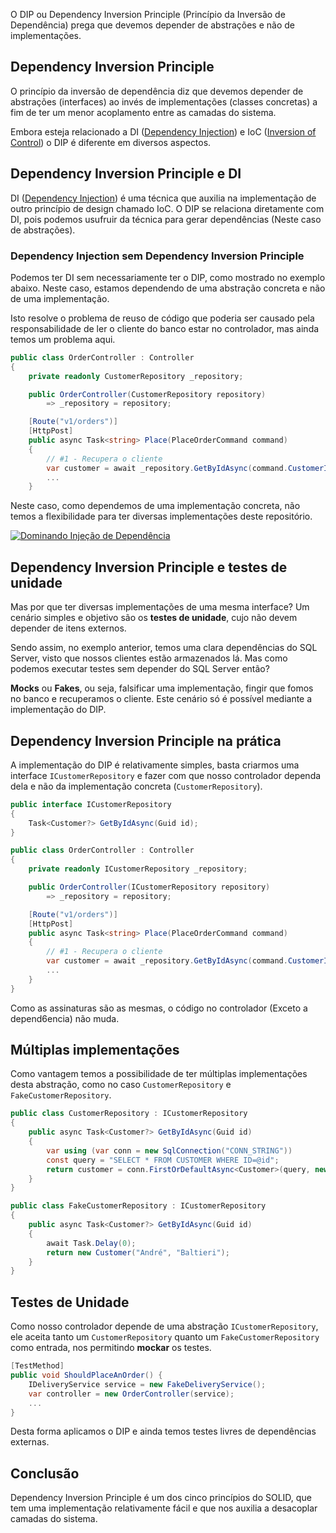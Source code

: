 O DIP ou Dependency Inversion Principle (Princípio da Inversão de Dependência) prega que devemos depender de abstrações e não de implementações.

## Dependency Inversion Principle
O princípio da inversão de dependência diz que devemos depender de abstrações (interfaces) ao invés de implementações (classes concretas) a fim de ter um menor acoplamento entre as camadas do sistema.

Embora esteja relacionado a DI ([Dependency Injection](https://balta.io/blog/dependency-injection)) e IoC ([Inversion of Control](https://balta.io/blog/inversion-of-control)) o DIP é diferente em diversos aspectos.

## Dependency Inversion Principle e DI
DI ([Dependency Injection](https://balta.io/blog/dependency-injection)) é uma técnica que auxilia na implementação de outro princípio de design chamado IoC. O DIP se relaciona diretamente com DI, pois podemos usufruir da técnica para gerar dependências (Neste caso de abstrações).

### Dependency Injection sem Dependency Inversion Principle
Podemos ter DI sem necessariamente ter o DIP, como mostrado no exemplo abaixo. Neste caso, estamos dependendo de uma abstração concreta e não de uma implementação.

Isto resolve o problema de reuso de código que poderia ser causado pela responsabilidade de ler o cliente do banco estar no controlador, mas ainda temos um problema aqui.

```csharp
public class OrderController : Controller
{
    private readonly CustomerRepository _repository;

    public OrderController(CustomerRepository repository)
        => _repository = repository;

    [Route("v1/orders")]
    [HttpPost]
    public async Task<string> Place(PlaceOrderCommand command)
    {
        // #1 - Recupera o cliente
        var customer = await _repository.GetByIdAsync(command.CustomerId);
        ...
    }
```

Neste caso, como dependemos de uma implementação concreta, não temos a flexibilidade para ter diversas implementações deste repositório.

[![Dominando Injeção de Dependência](https://baltaio.blob.core.windows.net/static/images/articles/dominando-injecao-de-dependencia-banner.jpg)](https://balta.io/cursos/dominando-injecao-de-dependencia)

## Dependency Inversion Principle e testes de unidade
Mas por que ter diversas implementações de uma mesma interface? Um cenário simples e objetivo são os **testes de unidade**, cujo não devem depender de itens externos.

Sendo assim, no exemplo anterior, temos uma clara dependências do SQL Server, visto que nossos clientes estão armazenados lá. Mas como podemos executar testes sem depender do SQL Server então?

**Mocks** ou **Fakes**, ou seja, falsificar uma implementação, fingir que fomos no banco e recuperamos o cliente. Este cenário só é possível mediante a implementação do DIP.

## Dependency Inversion Principle na prática
A implementação do DIP é relativamente simples, basta criarmos uma interface `ICustomerRepository` e fazer com que nosso controlador dependa dela e não da implementação concreta (`CustomerRepository`).

```csharp
public interface ICustomerRepository
{
    Task<Customer?> GetByIdAsync(Guid id);
}
```

```csharp
public class OrderController : Controller
{
    private readonly ICustomerRepository _repository;

    public OrderController(ICustomerRepository repository)
        => _repository = repository;

    [Route("v1/orders")]
    [HttpPost]
    public async Task<string> Place(PlaceOrderCommand command)
    {
        // #1 - Recupera o cliente
        var customer = await _repository.GetByIdAsync(command.CustomerId);
        ...
    }
}
```
Como as assinaturas são as mesmas, o código no controlador (Exceto a depend6encia) não muda.

## Múltiplas implementações
Como vantagem temos a possibilidade de ter múltiplas implementações desta abstração, como no caso `CustomerRepository` e `FakeCustomerRepository`.

```csharp
public class CustomerRepository : ICustomerRepository
{
    public async Task<Customer?> GetByIdAsync(Guid id)
    {
        var using (var conn = new SqlConnection("CONN_STRING"))
        const query = "SELECT * FROM CUSTOMER WHERE ID=@id";
        return customer = conn.FirstOrDefaultAsync<Customer>(query, new { id = Id });
    }
}
```

```csharp
public class FakeCustomerRepository : ICustomerRepository
{
    public async Task<Customer?> GetByIdAsync(Guid id)
    {
        await Task.Delay(0);
        return new Customer("André", "Baltieri");
    }
}
```
## Testes de Unidade
Como nosso controlador depende de uma abstração `ICustomerRepository`, ele aceita tanto um `CustomerRepository` quanto um `FakeCustomerRepository` como entrada, nos permitindo **mockar** os testes.

```csharp
[TestMethod]
public void ShouldPlaceAnOrder() {
    IDeliveryService service = new FakeDeliveryService();
    var controller = new OrderController(service);
    ...
}
```

Desta forma aplicamos o DIP e ainda temos testes livres de dependências externas.

## Conclusão
Dependency Inversion Principle é um dos cinco princípios do SOLID, que tem uma implementação relativamente fácil e que nos auxilia a desacoplar camadas do sistema.
